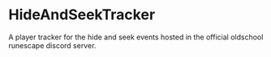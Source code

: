 # HideAndSeekTracker
A player tracker for the hide and seek events hosted in the official oldschool runescape discord server.
